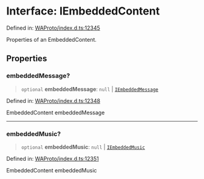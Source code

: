 # Interface: IEmbeddedContent

Defined in: [WAProto/index.d.ts:12345](https://github.com/Fokusdotid/Baileys/blob/eb819228f591f9a29a091aefc3a8c91a38d77089/WAProto/index.d.ts#L12345)

Properties of an EmbeddedContent.

## Properties

### embeddedMessage?

> `optional` **embeddedMessage**: `null` \| [`IEmbeddedMessage`](IEmbeddedMessage.md)

Defined in: [WAProto/index.d.ts:12348](https://github.com/Fokusdotid/Baileys/blob/eb819228f591f9a29a091aefc3a8c91a38d77089/WAProto/index.d.ts#L12348)

EmbeddedContent embeddedMessage

***

### embeddedMusic?

> `optional` **embeddedMusic**: `null` \| [`IEmbeddedMusic`](IEmbeddedMusic.md)

Defined in: [WAProto/index.d.ts:12351](https://github.com/Fokusdotid/Baileys/blob/eb819228f591f9a29a091aefc3a8c91a38d77089/WAProto/index.d.ts#L12351)

EmbeddedContent embeddedMusic
